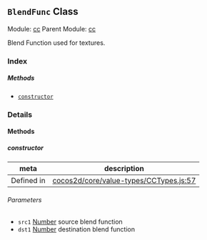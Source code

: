 ## `BlendFunc` Class



Module: [cc](../modules/cc.md)
Parent Module: [cc](../modules/cc.md)


Blend Function used for textures.


### Index



##### Methods

  - [`constructor`](#constructor) 



### Details




<!-- Method Block -->
#### Methods


##### constructor



| meta | description |
|------|-------------|
| Defined in | [cocos2d/core/value-types/CCTypes.js:57](https://github.com/cocos-creator/engine/blob/111da455d089e3000f670eed24ff5172a3488245/cocos2d/core/value-types/CCTypes.js#L57) |

###### Parameters
- `src1` <a href="https://developer.mozilla.org/en/JavaScript/Reference/Global_Objects/Number" class="crosslink external" target="_blank">Number</a> source blend function
- `dst1` <a href="https://developer.mozilla.org/en/JavaScript/Reference/Global_Objects/Number" class="crosslink external" target="_blank">Number</a> destination blend function



